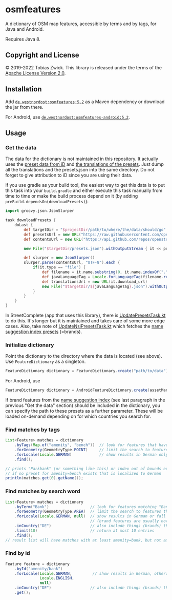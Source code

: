 # osmfeatures

A dictionary of OSM map features, accessible by terms and by tags, for Java and Android.

Requires Java 8.

## Copyright and License

© 2019-2022 Tobias Zwick. This library is released under the terms of the [Apache License Version 2.0](http://www.apache.org/licenses/LICENSE-2.0.txt).

## Installation

Add [`de.westnordost:osmfeatures:5.2`](https://mvnrepository.com/artifact/de.westnordost/osmfeatures/5.2) as a Maven dependency or download the jar from there.

For Android, use [`de.westnordost:osmfeatures-android:5.2`](https://mvnrepository.com/artifact/de.westnordost/osmfeatures-android/5.2).

## Usage

### Get the data

The data for the dictionary is not maintained in this repository.
It actually uses the [preset data from iD](https://github.com/openstreetmap/id-tagging-schema/blob/main/dist/presets.json) and [the translations of the presets](https://github.com/openstreetmap/id-tagging-schema/tree/main/dist/translations).
Just dump all the translations and the presets.json into the same directory.
Do not forget to give attribution to iD since you are using their data.

If you use gradle as your build tool, the easiest way to get this data is to put this task into your `build.gradle` and either execute this task manually from time to time or make the build process depend on it (by adding `preBuild.dependsOn(downloadPresets)`):

```groovy
import groovy.json.JsonSlurper

task downloadPresets {
    doLast {
        def targetDir = "$projectDir/path/to/where/the/data/should/go"
        def presetsUrl = new URL("https://raw.githubusercontent.com/openstreetmap/id-tagging-schema/main/dist/presets.json")
        def contentsUrl = new URL("https://api.github.com/repos/openstreetmap/id-tagging-schema/contents/dist/translations")

        new File("$targetDir/presets.json").withOutputStream { it << presetsUrl.openStream() }

        def slurper = new JsonSlurper()
        slurper.parse(contentsUrl, "UTF-8").each {
            if(it.type == "file") {
                def filename = it.name.substring(0, it.name.indexOf("."))
                def javaLanguageTag = Locale.forLanguageTag(filename.replace('@','-')).toLanguageTag()
                def translationsUrl = new URL(it.download_url)
                new File("$targetDir/${javaLanguageTag}.json").withOutputStream { it << translationsUrl.openStream() }
            }
        }
    }
}
```

In StreetComplete (app that uses this library), there is [UpdatePresetsTask.kt](https://github.com/streetcomplete/StreetComplete/blob/master/buildSrc/src/main/java/UpdatePresetsTask.kt) to do this. It's longer but it is maintained and takes care of some more edge cases. Also, take note of [UpdateNsiPresetsTask.kt](https://github.com/streetcomplete/StreetComplete/blob/master/buildSrc/src/main/java/UpdateNsiPresetsTask.kt) which fetches the [name suggestion index presets](https://github.com/osmlab/name-suggestion-index) (=brands).

### Initialize dictionary

Point the dictionary to the directory where the data is located (see above). Use `FeatureDictionary` as a singleton.
```java
FeatureDictionary dictionary = FeatureDictionary.create("path/to/data"));
```

For Android, use
```java
FeatureDictionary dictionary = AndroidFeatureDictionary.create(assetManager, "path/within/assets/folder/to/data"));
```

If brand features from the [name suggestion index](https://github.com/osmlab/name-suggestion-index) (see last paragraph in the previous "Get the data" section) should be included in the dictionary, you can specify the path to these presets as a further parameter. These will be loaded on-demand depending on for which countries you search for.

### Find matches by tags
```java
List<Feature> matches = dictionary
    .byTags(Map.of("amenity", "bench"))  // look for features that have the given tags
    .forGeometry(GeometryType.POINT)     // limit the search to features that may be points
    .forLocale(Locale.GERMAN)            // show results in German only, don't fall back to English or unlocalized results
    .find();

// prints "Parkbank" (or something like this) or index out of bounds exception
// if no preset for amenity=bench exists that is localized to German
println(matches.get(0).getName()); 
```

### Find matches by search word

```java
List<Feature> matches = dictionary
    .byTerm("Bank")                  // look for features matching "Bank"
    .forGeometry(GeometryType.AREA)  // limit the search to features that may be areas
    .forLocale(Locale.GERMAN, null)  // show results in German or fall back to unlocalized results
                                     // (brand features are usually not localized)
    .inCountry("DE")                 // also include things (brands) that only exist in Germany
    .limit(10)                       // return at most 10 entries
    .find();
// result list will have matches with at least amenity=bank, but not amenity=bench because it is a point-feature
```

### Find by id

```java
Feature feature = dictionary
    .byId("amenity/bank")
    .forLocale(Locale.GERMAN,         // show results in German, otherwise fall back to English etc.
               Locale.ENGLISH,
               null)
    .inCountry("DE")                 // also include things (brands) that only exist in Germany
    .get();
```
